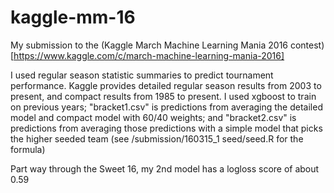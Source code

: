 # kaggle-mm-16
My submission to the (Kaggle March Machine Learning Mania 2016 contest)[https://www.kaggle.com/c/march-machine-learning-mania-2016]

I used regular season statistic summaries to predict tournament performance. Kaggle provides detailed regular season results from 2003 to present, and compact results from 1985 to present. I used xgboost to train on previous years; "bracket1.csv" is predictions from averaging the detailed model and compact model with 60/40 weights; and "bracket2.csv" is predictions from averaging those predictions with a simple model that picks the higher seeded team (see /submission/160315_1 seed/seed.R for the formula)

Part way through the Sweet 16, my 2nd model has a logloss score of about 0.59